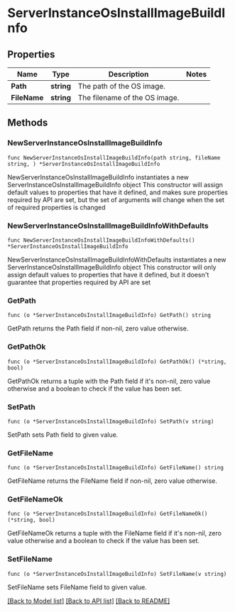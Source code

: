 # ServerInstanceOsInstallImageBuildInfo

## Properties

Name | Type | Description | Notes
------------ | ------------- | ------------- | -------------
**Path** | **string** | The path of the OS image. | 
**FileName** | **string** | The filename of the OS image. | 

## Methods

### NewServerInstanceOsInstallImageBuildInfo

`func NewServerInstanceOsInstallImageBuildInfo(path string, fileName string, ) *ServerInstanceOsInstallImageBuildInfo`

NewServerInstanceOsInstallImageBuildInfo instantiates a new ServerInstanceOsInstallImageBuildInfo object
This constructor will assign default values to properties that have it defined,
and makes sure properties required by API are set, but the set of arguments
will change when the set of required properties is changed

### NewServerInstanceOsInstallImageBuildInfoWithDefaults

`func NewServerInstanceOsInstallImageBuildInfoWithDefaults() *ServerInstanceOsInstallImageBuildInfo`

NewServerInstanceOsInstallImageBuildInfoWithDefaults instantiates a new ServerInstanceOsInstallImageBuildInfo object
This constructor will only assign default values to properties that have it defined,
but it doesn't guarantee that properties required by API are set

### GetPath

`func (o *ServerInstanceOsInstallImageBuildInfo) GetPath() string`

GetPath returns the Path field if non-nil, zero value otherwise.

### GetPathOk

`func (o *ServerInstanceOsInstallImageBuildInfo) GetPathOk() (*string, bool)`

GetPathOk returns a tuple with the Path field if it's non-nil, zero value otherwise
and a boolean to check if the value has been set.

### SetPath

`func (o *ServerInstanceOsInstallImageBuildInfo) SetPath(v string)`

SetPath sets Path field to given value.


### GetFileName

`func (o *ServerInstanceOsInstallImageBuildInfo) GetFileName() string`

GetFileName returns the FileName field if non-nil, zero value otherwise.

### GetFileNameOk

`func (o *ServerInstanceOsInstallImageBuildInfo) GetFileNameOk() (*string, bool)`

GetFileNameOk returns a tuple with the FileName field if it's non-nil, zero value otherwise
and a boolean to check if the value has been set.

### SetFileName

`func (o *ServerInstanceOsInstallImageBuildInfo) SetFileName(v string)`

SetFileName sets FileName field to given value.



[[Back to Model list]](../README.md#documentation-for-models) [[Back to API list]](../README.md#documentation-for-api-endpoints) [[Back to README]](../README.md)


